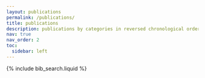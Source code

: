 ```yaml
---
layout: publications
permalink: /publications/
title: publications
description: publications by categories in reversed chronological order. generated by jekyll-scholar.
nav: true
nav_order: 2
toc:
  sidebar: left
---
```


<!-- _pages/publications.md -->

<!-- Bibsearch Feature -->
<!---->
<!-- {% include bib_search.liquid %} -->
<!---->
<!-- <div class="publications"> -->
<!---->
<!-- {% bibliography %} -->
<!---->
<!-- </div> -->
<!-- _pages/publications.md -->

{% include bib_search.liquid %}

